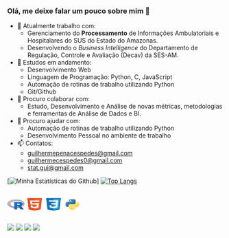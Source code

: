 ### Olá, me deixe falar um pouco sobre mim 👋

- 🔭 Atualmente trabalho com:
  - Gerenciamento do **Processamento** de Informações Ambulatoriais e Hospitalares do SUS do Estado do Amazonas.
  - Desenvolvendo o *Business Intelligence* do Departamento de Regulação, Controle e Avaliação (Decav) da SES-AM.
- 🌱 Estudos em andamento:
  - Desenvolvimento Web
  - Linguagem de Programação: Python, C, JavaScript
  - Automação de rotinas de trabalho utilizando Python
  - Git/Github
- 👯 Procuro colaborar com:
  - Estudo, Desenvolvimento e Análise de novas métricas, metodologias e ferramentas de Análise de Dados e BI.
- 🤔 Procuro ajudar com:
  - Automação de rotinas de trabalho utilizando Python
  - Desenvolvimento Pessoal no ambiente de trabalho
- 📫 Contatos:
  - guilhermepenacespedes@gmail.com
  - guilhermecespedes0@gmail.com
  - stat.gui@gmail.com

[![Minha Estatísticas do Github](https://github-readme-stats.vercel.app/api?username=cespedesgp&show_icons=true&theme=radical)]
[![Top Langs](https://github-readme-stats.vercel.app/api/top-langs/?username=cespedesgp&layout=compact&theme=radical)](https://github.com/cespedesgp/github-readme-stats)

<div style="display: inline_block"><br>
  <img align="center" alt="React" height="30" width="40" src="https://github.com/devicons/devicon/blob/master/icons/r/r-original.svg">
  <img align="center" alt="HTML" height="30" width="40" src="https://raw.githubusercontent.com/devicons/devicon/master/icons/html5/html5-original.svg">
  <img align="center" alt="CSS" height="30" width="40" src="https://raw.githubusercontent.com/devicons/devicon/master/icons/css3/css3-original.svg">
  <img align="center" alt="Python" height="30" width="40" src="https://raw.githubusercontent.com/devicons/devicon/master/icons/python/python-original.svg">
<!--   <img align="right" alt="Inserir da foto" height="150" style="border-radius:50px;" src="link_da_foto?width=676&height=676">
</div> -->

  ##
 
<div> 
  <a href="https://www.youtube.com/channel/" target="_blank"><img src="https://img.shields.io/badge/YouTube-FF0000?style=for-the-badge&logo=youtube&logoColor=white" target="_blank"></a>
  <!-- <a href="https://instagram.com/cespedesgp" target="_blank"><img src="https://img.shields.io/badge/-Instagram-%23E4405F?style=for-the-badge&logo=instagram&logoColor=white" target="_blank"></a> -->
  <!-- <a href="https://www.twitch.tv/rafaballerinii" target="_blank"><img src="https://img.shields.io/badge/Twitch-9146FF?style=for-the-badge&logo=twitch&logoColor=white" target="_blank"></a> -->
  <!-- <a href="https://discord.gg/wagxzStdcR" target="_blank"><img src="https://img.shields.io/badge/Discord-7289DA?style=for-the-badge&logo=discord&logoColor=white" target="_blank"></a> -->
  <a href = "mailto:guilhermepenacespedes@gmail.com"><img src="https://img.shields.io/badge/-Gmail-%23333?style=for-the-badge&logo=gmail&logoColor=white" target="_blank"></a>
  <a href="https://www.linkedin.com/in/cespedesgp" target="_blank"><img src="https://img.shields.io/badge/-LinkedIn-%230077B5?style=for-the-badge&logo=linkedin&logoColor=white" target="_blank"></a> 
  <a href="https://wa.me/5592981990510" target="_blank"><img src="https://img.shields.io/badge/WhatsApp-25D366?style=for-the-badge&logo=whatsapp&logoColor=white" target="_blank"></a> 
</div>
